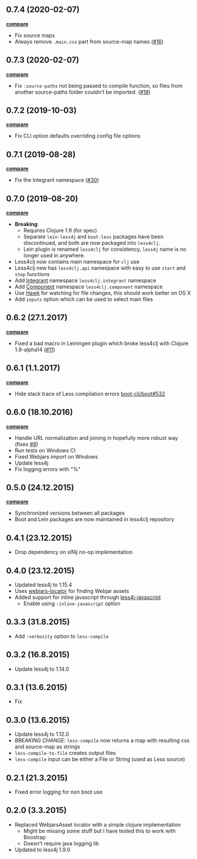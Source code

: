 ## 0.7.4 (2020-02-07)

**[compare](https://github.com/Deraen/less4clj/compare/0.7.3...0.7.4)**

- Fix source maps
- Always remove `.main.css` part from source-map names ([#16](https://github.com/Deraen/less4clj/issues/16))

## 0.7.3 (2020-02-07)

**[compare](https://github.com/Deraen/less4clj/compare/0.7.2...0.7.3)**

- Fix `:source-paths` not being passed to compile function, so files
from another source-paths folder couldn't be imported. ([#18](https://github.com/Deraen/less4clj/issues/18))

## 0.7.2 (2019-10-03)

**[compare](https://github.com/Deraen/less4clj/compare/0.7.1...0.7.2)**

- Fix CLI option defaults overriding config file options

## 0.7.1 (2019-08-28)

**[compare](https://github.com/Deraen/less4clj/compare/0.7.0...0.7.1)**

- Fix the Integrant namespace ([#30](https://github.com/Deraen/sass4clj/pull/30))

## 0.7.0 (2019-08-20)

**[compare](https://github.com/Deraen/less4clj/compare/0.6.2...0.7.0)**

- **Breaking**:
    - Requires Clojure 1.9 (for spec)
    - Separate `lein-less4j` and `boot-less` packages have been discontinued,
    and both are now packaged into `less4clj`.
    - Lein plugin is renamed `less4clj` for consistency, `less4j` name is no longer used in anywhere.
- Less4clj now contains main namespace for `clj` use
- Less4clj new has `less4clj.api` namespace with easy to use `start` and `stop` functions
- Add [Integrant](https://github.com/weavejester/integrant) namespace `less4clj.integrant` namespace
- Add [Component](https://github.com/stuartsierra/component) namespace `less4clj.component` namespace
- Use [Hawk](https://github.com/wkf/hawk/) for watching for file changes, this should work better on OS X
- Add `inputs` option which can be used to select main files

## 0.6.2 (27.1.2017)

**[compare](https://github.com/Deraen/less4clj/compare/0.6.1...0.6.2)**

- Fixed a bad macro in Leiningen plugin which broke less4clj with Clojure 1.9-alpha14 ([#11](https://github.com/Deraen/less4clj/pull/11))

## 0.6.1 (1.1.2017)

**[compare](https://github.com/Deraen/less4clj/compare/0.6.0...0.6.1)**

- Hide stack trace of Less compilation errors [boot-clj/boot#532](https://github.com/boot-clj/boot/pull/532)

## 0.6.0 (18.10.2016)

**[compare](https://github.com/Deraen/less4clj/compare/0.5.0...0.6.0)**

- Handle URL normalization and joining in hopefully more robust way (fixes [#8](https://github.com/Deraen/less4clj/issues/8))
- Run tests on Windows CI
- Fixed Webjars import on Windows
- Update less4j
- Fix logging errors with "%"

## 0.5.0 (24.12.2015)

**[compare](https://github.com/Deraen/less4clj/compare/0.4.1...0.5.0)**

- Synchronized versions between all packages
- Boot and Lein packages are now maintained in less4clj repository

## 0.4.1 (23.12.2015)

- Drop dependency on slf4j no-op implementation

## 0.4.0 (23.12.2015)

- Updated less4j to 1.15.4
- Uses [webjars-locator](https://github.com/webjars/webjars-locator) for
finding Webjar assets
- Added support for inline javascript through [less4j-javascript](https://github.com/SomMeri/less4j-javascript)
    - Enable using `:inline-javascript` option

## 0.3.3 (31.8.2015)

- Add `:verbosity` option to `less-compile`

## 0.3.2 (16.8.2015)

- Update less4j to 1.14.0

## 0.3.1 (13.6.2015)

- Fix

## 0.3.0 (13.6.2015)

- Update less4j to 1.12.0
- *BREAKING CHANGE*: `less-compile` now returns a map with
  resulting css and source-map as strings
- `less-compile-to-file` creates output files
- `less-compile` input can be either a File or String (used as Less source)

## 0.2.1 (21.3.2015)

- Fixed error logging for non boot use

## 0.2.0 (3.3.2015)

- Replaced WebjarsAsset locator with a simple clojure implementation
  - Might be missing some stuff but I have tested this to work with Boostrap
  - Doesn't require java logging lib
- Updated to less4j 1.9.0
